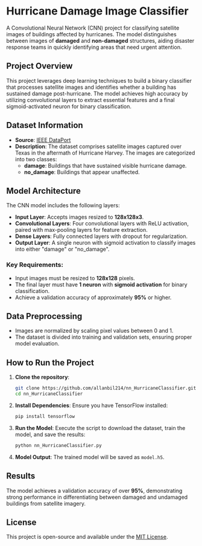 # Hurricane Damage Image Classifier

A Convolutional Neural Network (CNN) project for classifying satellite images of buildings affected by hurricanes. The model distinguishes between images of **damaged** and **non-damaged** structures, aiding disaster response teams in quickly identifying areas that need urgent attention.

## Project Overview

This project leverages deep learning techniques to build a binary classifier that processes satellite images and identifies whether a building has sustained damage post-hurricane. The model achieves high accuracy by utilizing convolutional layers to extract essential features and a final sigmoid-activated neuron for binary classification.

## Dataset Information

- **Source**: [IEEE DataPort](https://ieee-dataport.org/open-access/detecting-damaged-buildings-post-hurricane-satellite-imagery-based-customized)
- **Description**: The dataset comprises satellite images captured over Texas in the aftermath of Hurricane Harvey. The images are categorized into two classes:
  - **damage**: Buildings that have sustained visible hurricane damage.
  - **no_damage**: Buildings that appear unaffected.

## Model Architecture

The CNN model includes the following layers:

- **Input Layer**: Accepts images resized to **128x128x3**.
- **Convolutional Layers**: Four convolutional layers with ReLU activation, paired with max-pooling layers for feature extraction.
- **Dense Layers**: Fully connected layers with dropout for regularization.
- **Output Layer**: A single neuron with sigmoid activation to classify images into either "damage" or "no_damage".

### Key Requirements:

- Input images must be resized to **128x128** pixels.
- The final layer must have **1 neuron** with **sigmoid activation** for binary classification.
- Achieve a validation accuracy of approximately **95%** or higher.

## Data Preprocessing

- Images are normalized by scaling pixel values between 0 and 1.
- The dataset is divided into training and validation sets, ensuring proper model evaluation.

## How to Run the Project

1. **Clone the repository**:
   ```bash
   git clone https://github.com/allanbil214/nn_HurricaneClassifier.git
   cd nn_HurricaneClassifier
   ```

2. **Install Dependencies**:
   Ensure you have TensorFlow installed:
   ```bash
   pip install tensorflow
   ```

3. **Run the Model**:
   Execute the script to download the dataset, train the model, and save the results:
   ```bash
   python nn_HurricaneClassifier.py
   ```

4. **Model Output**:
   The trained model will be saved as `model.h5`.

## Results

The model achieves a validation accuracy of over **95%**, demonstrating strong performance in differentiating between damaged and undamaged buildings from satellite imagery.

## License

This project is open-source and available under the [MIT License](LICENSE).
